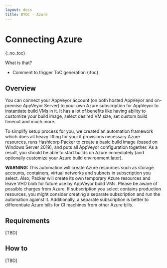 ```yaml
---
layout: docs
title: BYOC - Azure
---
```


<!-- markdownlint-disable MD022 MD032 -->
# Connecting Azure
{:.no_toc}

What is that?

* Comment to trigger ToC generation
{:toc}
<!-- markdownlint-enable MD022 MD032 -->

## Overview

You can connect your AppVeyor account (on both hosted AppVeyor and on-premise AppVeyor Server) to your own Azure subscription for AppVeyor to instantiate build VMs in it. It has a lot of benefits like having ability to customize your build image, select desired VM size, set custom build timeout and much more.

To simplify setup process for you, we created an automation framework which does all heavy lifting for you: it provisions necessary Azure resources, runs Hashicorp Packer to create a basic build image (based on Windows Server 2019), and puts all AppVeyor configuration together. As a result, you should be able to start builds on Azure immediately (and optionally customize your Azure build environment later).

**WARNING:** This automation will create Azure resources such as storage accounts, containers, virtual networks and subnets in subscription you select. Also, Packer will create its own temporary Azure resources and leave VHD blob for future use by AppVeyor build VMs. Please be aware of possible charges from Azure. If subscription you select contains production resources, you might consider creating a separate subscription and run the automation against it. Additionally, a separate subscription is better to differentiate Azure bills for CI machines from other Azure bills.

## Requirements

[TBD]

## How to

[TBD]
